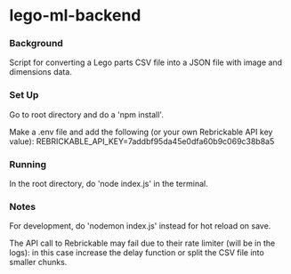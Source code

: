 # lego-ml-backend
### Background
Script for converting a Lego parts CSV file into a JSON file with image and dimensions data.

### Set Up
Go to root directory and do a 'npm install'. 

Make a .env file and add the following (or your own Rebrickable API key value): REBRICKABLE_API_KEY=7addbf95da45e0dfa60b9c069c38b8a5

### Running
In the root directory, do 'node index.js' in the terminal.

### Notes
For development, do 'nodemon index.js' instead for hot reload on save.

The API call to Rebrickable may fail due to their rate limiter (will be in the logs): in this case increase the delay function or split the CSV file into smaller chunks.

